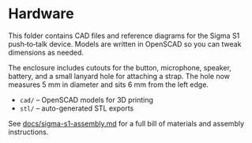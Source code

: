 # Hardware

This folder contains CAD files and reference diagrams for the Sigma S1
push‑to‑talk device. Models are written in OpenSCAD so you can tweak
dimensions as needed.

The enclosure includes cutouts for the button, microphone, speaker, battery,
and a small lanyard hole for attaching a strap. The hole now measures 5 mm in
diameter and sits 6 mm from the left edge.

- `cad/` – OpenSCAD models for 3D printing
- `stl/` – auto-generated STL exports

See [docs/sigma-s1-assembly.md](../docs/sigma-s1-assembly.md) for a full
bill of materials and assembly instructions.
